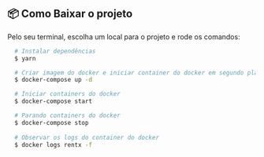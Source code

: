 ## :package: Como Baixar o projeto
Pelo seu terminal, escolha um local para o projeto e rode os comandos:
```bash
  # Instalar dependências
  $ yarn

  # Criar imagem do docker e iniciar container do docker em segundo plano
  $ docker-compose up -d

  # Iniciar containers do docker
  $ docker-compose start

  # Parando containers do docker
  $ docker-compose stop
  
  # Observar os logs do container do docker
  $ docker logs rentx -f

```
